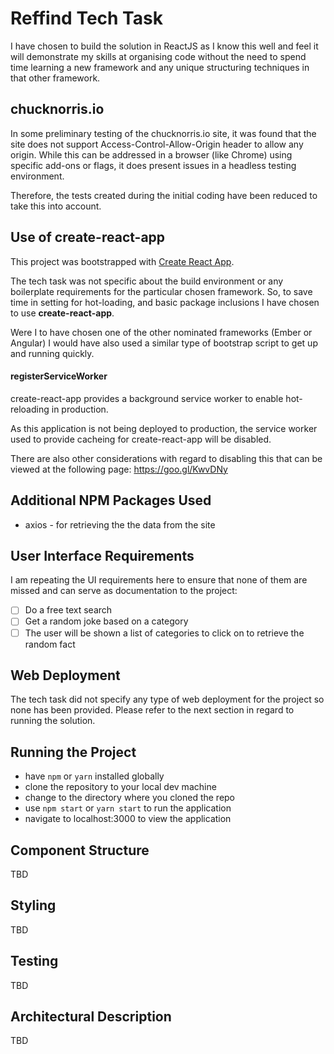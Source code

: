 
# Reffind Tech Task
I have chosen to build the solution in ReactJS as I know this well and feel it will demonstrate my skills at organising code without the need to spend time learning a new framework and any unique structuring techniques in that other framework.

## chucknorris.io 
In some preliminary testing of the chucknorris.io site, it was found that the site does not support Access-Control-Allow-Origin header to allow any origin. While this can be addressed in a browser (like Chrome) using specific add-ons or flags, it does present issues in a headless testing environment.

Therefore, the tests created during the initial coding have been reduced to take this into account.

## Use of create-react-app
This project was bootstrapped with [Create React App](https://github.com/facebookincubator/create-react-app).

The tech task was not specific about the build environment or any boilerplate requirements for the particular chosen framework. So, to save time in setting for hot-loading, and basic package inclusions I have chosen to use __create-react-app__.

Were I to have chosen one of the other nominated frameworks (Ember or Angular) I would have also used a similar type of bootstrap script to get up and running quickly.

#### registerServiceWorker
create-react-app provides a background service worker to enable hot-reloading in production.

As this application is not being deployed to production, the service worker used to provide cacheing for create-react-app will be disabled.

There are also other considerations with regard to disabling this that can be viewed at the following page: https://goo.gl/KwvDNy

## Additional NPM Packages Used
- axios - for retrieving the the data from the site

## User Interface Requirements
I am repeating the UI requirements here to ensure that none of them are missed and can serve as documentation to the project:

- [ ] Do a free text search
- [ ] Get a random joke based on a category
- [ ] The user will be shown a list of categories to click on to retrieve the random fact

## Web Deployment
The tech task did not specify any type of web deployment for the project so none has been provided.  Please refer to the next section in regard to running the solution.

## Running the Project
- have `npm` or `yarn` installed globally
- clone the repository to your local dev machine
- change to the directory where you cloned the repo
- use `npm start` or `yarn start` to run the application
- navigate to localhost:3000 to view the application

## Component Structure
TBD

## Styling
TBD

## Testing
TBD

## Architectural Description
TBD
